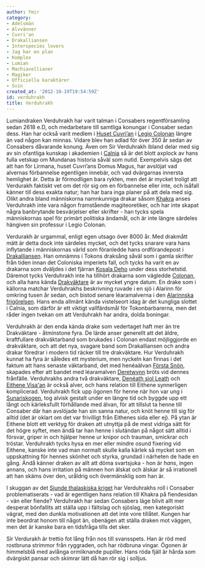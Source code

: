 ```yaml
---
author: Ymir
category:
- Adelsmän
- Alvvänner
- Cuvri'an
- Drakalliansen
- Interspecies lovers
- Jag har en plan
- Komplex
- Lumian
- Machiavellianer
- Magiker
- Officiella karaktärer
- Svin
created_at: '2012-10-19T19:54:59Z'
id: verduhrakh
title: Verduhrakh
---
```

Lumiandraken Verduhrakh har varit talman i Consabers regentförsamling sedan 2618 e.D, och medarbetare till samtliga konungar i Consaber sedan dess. Han har också varit medlem i [Huset Cuvri’an] i [Legio Colonan] längre än vad någon kan minnas. Vidare blev han adlad för över 350 år sedan av Consabers dåvarande konung.
Även om Sir Verduhrakh ibland delar med sig av sin ofantliga kunskap i akademien i [Calnia] så är det blott axplock av hans fulla vetskap om Mundanas historia såväl som nutid. Exempelvis sägs det att han för Lirmana, huset Cuvri’ans Domus Magus, har avslöjat vad alvernas förbannelse egentligen innebär, och vad dvärgarnas innersta hemlighet är. Detta är förmodligen bara rykten, men det är mycket troligt att Verdurakh faktiskt vet om det rör sig om en förbannelse eller inte, och isåfall känner till dess exakta natur; han har bara inga planer på att dela med sig. Olikt andra bland människorna namnkunniga drakar såsom [Khakra] anses Verduhrakh inte vara någon framstående magiteoretiker, och har inte skapat några banbrytande besvärjelser eller skrifter - han tycks spela människornas spel för primärt politiska ändamål, och är inte längre särdeles hängiven sin professur i Legio Colonan.

Verdurakh är urgammal, enligt egen utsago över 8000 år. Med drakmått mätt är detta dock inte särdeles mycket, och det tycks snarare vara hans inflytande i människornas värld som föranledde hans ordförandepost i [Drakalliansen]. Han omnämns i Tokons draksång såväl som i gamla skrifter från tiden innan det Coloniska imperiets fall, och tycks ha varit en av drakarna som dväljdes i det fjärran [Kosala Deho] under dess storhetstid. Däremot tycks Verduhrakh inte ha tillhört drakarna som vägledde [Colonan], och alla hans kända [Drakväktare] är av mycket yngre datum. En drake som i källorna matchar Verduhrakhs beskrivning ruvade i en sjö i Alarinn för omkring tusen år sedan, och bistod senare léaramalverna i den [Alarinnska frigörelsen]. Hans enda allmänt kända vistelseort idag är det kungliga slottet i Calnia, som därför är ett viktigt vallfärdsmål för Tokonbarbarerna, men det råder ingen tvekan om att Verduhrakh har andra, dolda boningar.

Verduhrakh är den enda kända drake som vedertaget haft mer än tre Drakväktare - åtminstone fyra. De lärde anser generellt att det äldre, kraftfullare drakväktarband som brukades i Colonan endast möjliggjorde en drakväktare, och att det nya, svagare band som Drakalliansen och andra drakar föredrar i modern tid räcker till tre drakväktare. Hur Verduhrakh kunnat ha fyra är således ett mysterium, men nyckeln kan finnas i det faktum att hans senaste väktarband, det med henéaälvan [Första Snön], skapades efter att bandet med léaramalven [Deretwynn] bröts vid dennes frånfälle. Verduhrakhs andra två drakväktare, [Denéath sìol Leath] och [Eithene Visa'an] är också alver, och hans relation till Eithene synnerligen komplicerad. Verduhrakh fick upp ögonen för henne när hon var ung i [Sunariskogen], tog alvisk gestalt under en längre tid och byggde upp ett långt och kärleksfullt förhållande med älvan, för att tillslut ta henne till Consaber där han avslöjade han sin sanna natur, och knöt henne till sig för alltid (det är oklart om det var frivilligt från Eithenes sida eller ej). På ytan är Eithene blott ett verktyg för draken att utnyttja på de mest vidriga sätt för det högre syftet, men ändå tar han henne i slutändan på något sätt alltid i försvar, griper in och hjälper henne ur knipor och trauman, smickrar och tröstar. Verduhrakh tycks hysa en mer eller mindre osund fixering vid Eithene, kanske inte vad man normalt skulle kalla kärlek så mycket som en uppskattning för hennes skönhet och styrka, grundad i närheten de hade en gång. Ändå känner draken av allt att döma svartsjuka - hon är *hans*, ingen annans, och hans irritation på männen hon älskat och älskar är så irrationell att han skäms över den, uråldrig och övermänsklig som han är.

I skuggan av det [Sjunde thalaskiska kriget] har Verduhrakhs roll i Consaber problematiserats - vad är egentligen hans relation till Khakra på fiendesidan - vän eller fiende? Verduhrakh har sedan Consabers läge blivit allt mer desperat bönfallits att ställa upp i fältslag och sjöslag, men kategoriskt vägrat, med den dunkla motivationen att det inte vore tillåtet. Kungen har inte beordrat honom till något än, obenägen att ställa draken mot väggen, men det är kanske bara en tidsfråga tills det sker.

Sir Verdurakh är trettio fot lång från nos till svansspets. Han är röd med rostbruna strimmor från ryggraden, och har rödbruna vingar. Ögonen är himmelsblå med avlånga ormliknande pupiller. Hans röda fjäll är hårda som dvärgiskt pansar och skimrar lätt då han rör sig i solljus.

  [Huset Cuvri’an]: Huset_Cuvrian
  [Legio Colonan]: Legio_Colonan
  [Calnia]: Calnia
  [Khakra]: Khakra
  [Drakalliansen]: Drakalliansen
  [Kosala Deho]: Kosala_Deho
  [Colonan]: Colonan
  [Drakväktare]: Drakväktare
  [Alarinnska frigörelsen]: Alarinnska_frigörelsen
  [Första Snön]: Första_Snön
  [Deretwynn]: Deretwynn
  [Denéath sìol Leath]: Denéath_sìol_Leath
  [Eithene Visa'an]: Eithene_Visaan
  [Sunariskogen]: Sunariskogen
  [Sjunde thalaskiska kriget]: Sjunde_thalaskiska_kriget